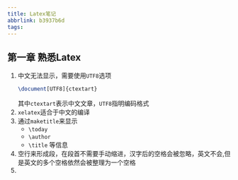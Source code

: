 ```yaml
---
title: Latex笔记
abbrlink: b3937b6d
tags:
---
```


## 第一章 熟悉Latex
1. 中文无法显示，需要使用`UTF8`选项
   ```latex
   \document[UTF8]{ctextart}
   ```
   其中`ctextart`表示中文文章，`UTF8`指明编码格式
2. `xelatex`适合于中文的编译
3. 通过`maketitle`来显示
   - `\today`
   - `\author`
   - `\title`
   等信息
4. 空行来形成段，在段首不需要手动缩进，汉字后的空格会被忽略，英文不会,但是英文的多个空格依然会被整理为一个空格
5. 

